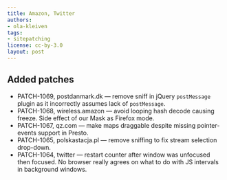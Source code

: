 ```yaml
---
title: Amazon, Twitter
authors:
- ola-kleiven
tags:
- sitepatching
license: cc-by-3.0
layout: post
---
```


## Added patches

- PATCH-1069, postdanmark.dk — remove sniff in jQuery `postMessage` plugin as it incorrectly assumes lack of `postMessage`.
- PATCH-1068, wireless.amazon — avoid looping hash decode causing freeze. Side effect of our Mask as Firefox mode.
- PATCH-1067, qz.com — make maps draggable despite missing pointer-events support in Presto.
- PATCH-1065, polskastacja.pl — remove sniffing to fix stream selection drop-down.
- PATCH-1064, twitter — restart counter after window was unfocused then focused. No browser really agrees on what to do with JS intervals in background windows.
